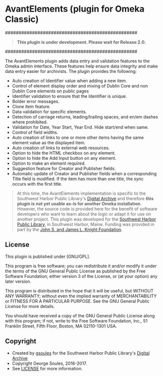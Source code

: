 # AvantElements (plugin for Omeka Classic)

#################################################

> **This plugin is under development. Please wait for Release 2.0.**

#################################################

The AvantElements plugin adds data entry and validation features to the Omeka admin interface. These features help ensure data integrity and make data entry easier for archivists. The plugin provides the following:

* Auto creation of Identifier value when adding a new item.
* Control of element display order and mixing of Dublin Core and non Dublin Core elements on public pages
* Identifier validation to ensure that the Identifier is unique.
* Bolder error messages.
* Clone item feature.
* Data validation for specific elements.
* Detection of carriage returns, leading/trailing spaces, and en/em dashes where prohibited.
* Validation for Date, Year Start, Year End. Hide start/end when same.
* Control of field widths.
* Auto creation of links to one or more other items having the same element value as the displayed item.
* Auto creation of links to external web resources.
* Option to hide the HTML checkbox on any element.
* Option to hide the Add Input button on any element.
* Option to make an element required.
* Suggestion feature for Creator and Publisher fields.
* Automatic update of Creator and Publisher fields when a corresponding Title field is modified.
If the item has more than one title, the sync occurs with the first title.


 > At this time, the AvantElements implementation is specific to the Southwest Harbor Public Library's [Digital Archive](http://swhplibrary.net/archive) and therefore **this plugin is not yet usable as-is for another Omeka installation**. However, the source code is provided here for the benefit of software developers who want to learn about the logic or adapt it for use on another project. 
This plugin was developed for the [Southwest Harbor Public Library](http://www.swhplibrary.org/), in Southwest Harbor, Maine. Funding was provided in part by the [John S. and James L. Knight Foundation](https://knightfoundation.org/).

##  License

This plugin is published under [GNU/GPL].

This program is free software; you can redistribute it and/or modify it under
the terms of the GNU General Public License as published by the Free Software
Foundation; either version 3 of the License, or (at your option) any later
version.

This program is distributed in the hope that it will be useful, but WITHOUT
ANY WARRANTY; without even the implied warranty of MERCHANTABILITY or FITNESS
FOR A PARTICULAR PURPOSE. See the GNU General Public License for more
details.

You should have received a copy of the GNU General Public License along with
this program; if not, write to the Free Software Foundation, Inc.,
51 Franklin Street, Fifth Floor, Boston, MA 02110-1301 USA.

Copyright
---------

* Created by [gsoules](https://github.com/gsoules) for the Southwest Harbor Public Library's [Digital Archive](http://swhplibrary.net/archive)
* Copyright George Soules, 2016-2017.
* See [LICENSE](https://github.com/gsoules/AvantRelationships/blob/master/LICENSE) for more information.

